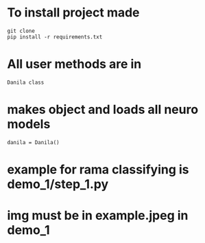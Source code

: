 # To install project made 
    git clone
    pip install -r requirements.txt
# All user methods are in 
    Danila class

# makes object and loads all neuro models
    danila = Danila()

# example for rama classifying is demo_1/step_1.py
# img must be in example.jpeg in demo_1    